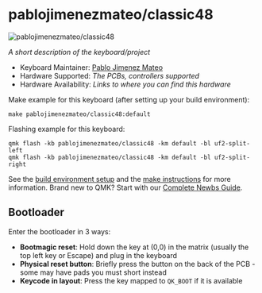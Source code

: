 # pablojimenezmateo/classic48

![pablojimenezmateo/classic48](https://i.imgur.com/czFWWhX.jpeg)

*A short description of the keyboard/project*

* Keyboard Maintainer: [Pablo Jimenez Mateo](https://github.com/pablojimenezmateo)
* Hardware Supported: *The PCBs, controllers supported*
* Hardware Availability: *Links to where you can find this hardware*

Make example for this keyboard (after setting up your build environment):

    make pablojimenezmateo/classic48:default

Flashing example for this keyboard:

    qmk flash -kb pablojimenezmateo/classic48 -km default -bl uf2-split-left
    qmk flash -kb pablojimenezmateo/classic48 -km default -bl uf2-split-right

See the [build environment setup](https://docs.qmk.fm/#/getting_started_build_tools) and the [make instructions](https://docs.qmk.fm/#/getting_started_make_guide) for more information. Brand new to QMK? Start with our [Complete Newbs Guide](https://docs.qmk.fm/#/newbs).

## Bootloader

Enter the bootloader in 3 ways:

* **Bootmagic reset**: Hold down the key at (0,0) in the matrix (usually the top left key or Escape) and plug in the keyboard
* **Physical reset button**: Briefly press the button on the back of the PCB - some may have pads you must short instead
* **Keycode in layout**: Press the key mapped to `QK_BOOT` if it is available
